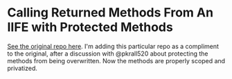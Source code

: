# Calling Returned Methods From An IIFE with Protected Methods
[See the original repo here](https://github.com/jdinitto/crmfaiife). I'm adding this particular repo as a compliment to the original, after a discussion with @pkrall520 about protecting the methods from being overwritten. Now the methods are properly scoped and privatized.
